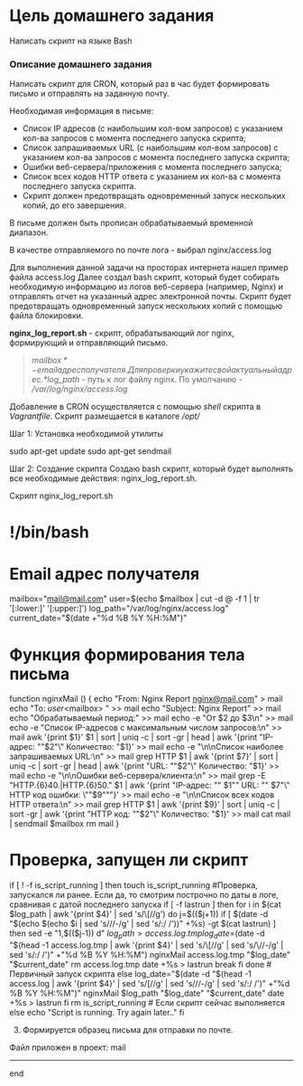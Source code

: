 # Цель домашнего задания
Написать скрипт на языке Bash

### Описание домашнего задания
Написать скрипт для CRON, который раз в час будет формировать письмо и отправлять на заданную почту.  
  
Необходимая информация в письме:
- Список IP адресов (с наибольшим кол-вом запросов) с указанием кол-ва запросов c момента последнего запуска скрипта;
- Список запрашиваемых URL (с наибольшим кол-вом запросов) с указанием кол-ва запросов c момента последнего запуска скрипта;
- Ошибки веб-сервера/приложения c момента последнего запуска;
- Список всех кодов HTTP ответа с указанием их кол-ва с момента последнего запуска скрипта.
- Скрипт должен предотвращать одновременный запуск нескольких копий, до его завершения.
  
В письме должен быть прописан обрабатываемый временной диапазон. 

В качестве отправляемого по почте лога - выбрал nginx/access.log

Для выполнения данной задачи на просторах интернета нашел пример файла access.log
Далее создал bash скрипт, который будет собирать необходимую информацию из логов веб-сервера (например, Nginx) и отправлять отчет на указанный адрес электронной почты. Скрипт будет предотвращать одновременный запуск нескольких копий с помощью файла блокировки.

**nginx_log_report.sh** - скрипт, обрабатывающий лог nginx, формирующий и отправляющий письмо.  
> *$mailbox* - email адрес получателя. Для проверки укажите свой актуальный адрес.  
> *$log_path* - путь к лог файлу nginx. По умолчанию - */var/log/nginx/access.log*

Добавление в CRON осуществляется с помощью *shell* скрипта в *Vagrantfile*. Скрипт размещается в каталоге */opt/*

Шаг 1: Установка необходимой утилиты

sudo apt-get update
sudo apt-get sendmail

Шаг 2: Создание скрипта
Создаю bash скрипт, который будет выполнять все необходимые действия: nginx_log_report.sh.

Скрипт nginx_log_report.sh

# !/bin/bash

# Email адрес получателя
mailbox="mail@mail.com"
user=$(echo $mailbox | cut -d @ -f 1 | tr '[:lower:]' '[:upper:]')
log_path="/var/log/nginx/access.log"
current_date="$(date +"%d %B %Y %H:%M")"

# Функция формирования тела письма
function nginxMail () {
    echo "From: Nginx Report <nginx@mail.com>" > mail
    echo "To: $user <$mailbox> " >> mail
    echo "Subject: Nginx Report" >> mail
    echo "Обрабатываемый период:" >> mail
    echo -e "От $2 до $3\n" >> mail
    echo -e "Список IP-адресов с максимальным числом запросов:\n" >> mail
    awk '{print $1}' $1 | sort | uniq -c | sort -gr | head | awk '{print "IP-адрес: \""$2"\"     Количество: "$1}' >> mail
    echo -e "\n\nСписок наиболее запрашиваемых URL:\n" >> mail
    grep HTTP $1 | awk '{print $7}' | sort | uniq -c | sort -gr | head | awk '{print "URL: \""$2"\"     Количество: "$1}' >> mail
    echo -e "\n\nОшибки веб-сервера/клиента:\n" >> mail
    grep -E "HTTP.{6}40.|HTTP.{6}50." $1 | awk '{print "IP-адрес: \"" $1"\"     URL: \"" $7"\"     HTTP код ошибки: \""$9"\""}' >> mail
    echo -e "\n\nСписок всех кодов HTTP ответа:\n" >> mail
    grep HTTP $1 | awk '{print $9}' | sort | uniq -c | sort -gr | awk '{print "HTTP код: \""$2"\"     Количество: "$1}'  >> mail
    cat mail | sendmail $mailbox
    rm mail
}

# Проверка, запущен ли скрипт
if [ ! -f is_script_running ]
    then
        touch is_script_running
        #Проверка, запускался ли ранее. Если да, то смотрим построчно по даты в логе, сравнивая с датой последнего запуска
        if [ -f lastrun ]
            then
                for i in $(cat $log_path | awk '{print $4}' | sed 's/\[//g')
                    do j=$(($j+1))
                        if [ $(date -d "$(echo $(echo $i | sed 's/\//-/g' | sed 's/:/ /'))" +%s) -gt $(cat lastrun) ]
                            then sed -e "1,$(($j-1)) d" $log_path > access.log.tmp
                                log_date=$(date -d "$(head -1 access.log.tmp | awk '{print $4}' | sed 's/\[//g' | sed 's/\//-/g' | sed 's/:/ /')" +"%d %B %Y %H:%M")
                                nginxMail access.log.tmp "$log_date" "$current_date"
                                rm access.log.tmp
                                date +%s > lastrun
                            break
                        fi
                    done
        # Первичный запуск скрипта
        else
            log_date="$(date -d "$(head -1 access.log | awk '{print $4}' | sed 's/\[//g' | sed 's/\//-/g' | sed 's/:/ /')" +"%d %B %Y %H:%M")"
            nginxMail $log_path "$log_date" "$current_date"
            date +%s > lastrun
        fi
        rm is_script_running
    # Если скрипт сейчас выполняется
    else
        echo "Script is running. Try again later.."
fi  


3. Формируется образец письма для отправки по почте.

Файл приложен в проект: mail

-----

end